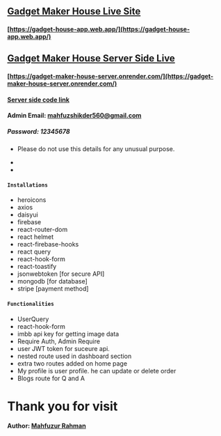 ## [Gadget Maker House Live Site](https://gadget-house-app.web.app/)

#### [https://gadget-house-app.web.app/](https://gadget-house-app.web.app/)

## [Gadget Maker House Server Side Live](https://gadget-maker-house-server.onrender.com/)

#### [https://gadget-maker-house-server.onrender.com/](https://gadget-maker-house-server.onrender.com/)

#### [Server side code link](https://github.com/programming-hero-web-course1/manufacturer-website-server-side-mahfuz47)

#### Admin Email: mahfuzshikder560@gmail.com

##### Password: 12345678

- Please do not use this details for any unusual purpose.

*
*

#### `Installations`

- heroicons
- axios
- daisyui
- firebase
- react-router-dom
- react helmet
- react-firebase-hooks
- react query
- react-hook-form
- react-toastify
- jsonwebtoken [for secure API]
- mongodb [for database]
- stripe [payment method]

#### `Functionalities`

- UserQuery
- react-hook-form
- imbb api key for getting image data
- Require Auth, Admin Require
- user JWT token for suceure api.
- nested route used in dashboard section
- extra two routes added on home page
- My profile is user profile. he can update or delete order
- Blogs route for Q and A

# Thank you for visit

#### Author: [Mahfuzur Rahman](https://www.facebook.com/mastermindmahfuzshikder47)
